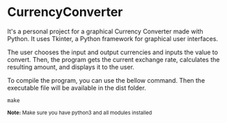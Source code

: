 # CurrencyConverter

It's a personal project for a graphical Currency Converter made with Python. It uses Tkinter, a Python framework for graphical user interfaces.

The user chooses the input and output currencies and inputs the value to convert. Then, the program gets the current exchange rate, calculates the resulting amount, and displays it to the user.

To compile the program, you can use the bellow command. Then the executable file will be available in the dist folder.

````
make
````
<sup>**Note:** Make sure you have python3 and all modules installed</sup>
